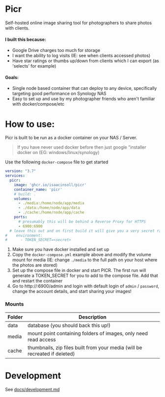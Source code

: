 # Picr

Self-hosted online image sharing tool for photographers to share photos with clients.

#### I built this because:
- Google Drive charges too much for storage
- I want the ability to log visits (IE: see when clients accessed photos)
- Have star ratings or thumbs up/down from clients which I can export (as 'selects' for example)

#### Goals:
- Single node based container that can deploy to any device, specifically targeting good performance on Synology NAS
- Easy to set up and use by my photographer friends who aren't familiar with docker/compose/etc

# How to use:
Picr is built to be run as a docker container on your NAS / Server. 
> If you have never used docker before then just google "installer docker on <type-of-server> (EG: windows/linux/synology)

Use the following `docker-compose` file to get started
```yaml
version: "3.7"
services:
  picr:
    image: 'ghcr.io/isaacinsoll/picr'
    container_name: 'picr'
    # build: .
    volumes:
      - ./media:/home/node/app/media
      - ./data:/home/node/app/data
      - ./cache:/home/node/app/cache
    ports:
      # presumably this will be behind a Reverse Proxy for HTTPS
      - 6900:6900
  # leave this out and on first build it will give you a very secret random string to put in here
#    environment:
#      - TOKEN_SECRET=<secret> 
```
1. Make sure you have docker installed and set up
2. Copy the `docker-compose.yml` example above and modify the volume mount for media (IE: change `./media` to the full path on your host where the photos are stored)
3. Set up the compose file in docker and start PICR. The first run will generate a TOKEN_SECRET for you to add to the compose file. Add that and restart the container
4. Go to http://<ip-address>:6900/admin and login with default login of `admin` / `password`, change the account details, and start sharing your images!

### Mounts

| Folder | Description                                                                |
|--------|----------------------------------------------------------------------------|
| data   | database (you should back this up!)                                        |
| media  | mount point containing folders of images, only need read access            |
| cache  | thumbnails, zip files built from your media (will be recreated if deleted) |

# Development
See [docs/development.md](docs/development.md)

